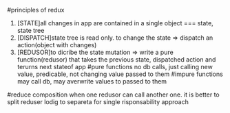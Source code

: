 #principles of redux
1. [STATE]all changes in app are contained in a single object === state, state tree
2. [DISPATCH]state tree is read only. to change the state => dispatch an action(object with changes)
3. [REDUSOR]to dicribe the state mutation => write a pure function(redusor) that takes the previous state, dispatched action and terurns next stateof app
#pure functions
no db calls, just calling new value, predicable, not changing value passed to them
#impure functions
may call db, may averwrite values to passed to them

#reduce composition
when one redusor can call another one. it is better to split reduser lodig to separeta for single risponsability approach